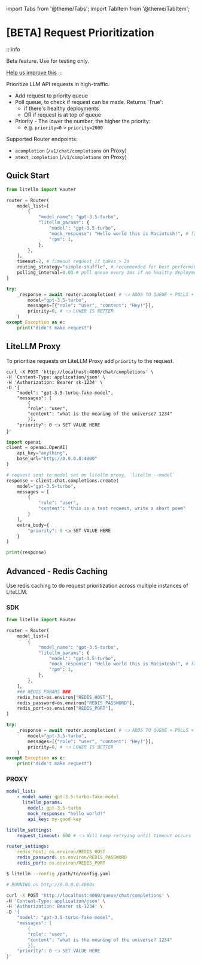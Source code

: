 import Tabs from '@theme/Tabs';
import TabItem from '@theme/TabItem';

# [BETA] Request Prioritization

:::info 

Beta feature. Use for testing only. 

[Help us improve this](https://github.com/BerriAI/litellm/issues)
:::

Prioritize LLM API requests in high-traffic.

- Add request to priority queue
- Poll queue, to check if request can be made. Returns 'True':
    * if there's healthy deployments 
    * OR if request is at top of queue
- Priority - The lower the number, the higher the priority: 
    * e.g. `priority=0` > `priority=2000`

Supported Router endpoints:
- `acompletion` (`/v1/chat/completions` on Proxy)
- `atext_completion` (`/v1/completions` on Proxy)


## Quick Start 

```python
from litellm import Router

router = Router(
    model_list=[
        {
            "model_name": "gpt-3.5-turbo",
            "litellm_params": {
                "model": "gpt-3.5-turbo",
                "mock_response": "Hello world this is Macintosh!", # fakes the LLM API call
                "rpm": 1,
            },
        },
    ],
    timeout=2, # timeout request if takes > 2s
    routing_strategy="simple-shuffle", # recommended for best performance
    polling_interval=0.03 # poll queue every 3ms if no healthy deployments
)

try:
    _response = await router.acompletion( # 👈 ADDS TO QUEUE + POLLS + MAKES CALL
        model="gpt-3.5-turbo",
        messages=[{"role": "user", "content": "Hey!"}],
        priority=0, # 👈 LOWER IS BETTER
    )
except Exception as e:
    print("didn't make request")
```

## LiteLLM Proxy

To prioritize requests on LiteLLM Proxy add `priority` to the request.

<Tabs>
<TabItem value="curl" label="curl">

```curl 
curl -X POST 'http://localhost:4000/chat/completions' \
-H 'Content-Type: application/json' \
-H 'Authorization: Bearer sk-1234' \
-D '{
    "model": "gpt-3.5-turbo-fake-model",
    "messages": [
        {
        "role": "user",
        "content": "what is the meaning of the universe? 1234"
        }],
    "priority": 0 👈 SET VALUE HERE
}'
```

</TabItem>
<TabItem value="openai-sdk" label="OpenAI SDK">

```python
import openai
client = openai.OpenAI(
    api_key="anything",
    base_url="http://0.0.0.0:4000"
)

# request sent to model set on litellm proxy, `litellm --model`
response = client.chat.completions.create(
    model="gpt-3.5-turbo",
    messages = [
        {
            "role": "user",
            "content": "this is a test request, write a short poem"
        }
    ],
    extra_body={ 
        "priority": 0 👈 SET VALUE HERE
    }
)

print(response)
```

</TabItem>
</Tabs>

## Advanced - Redis Caching 

Use redis caching to do request prioritization across multiple instances of LiteLLM. 

### SDK 
```python
from litellm import Router

router = Router(
    model_list=[
        {
            "model_name": "gpt-3.5-turbo",
            "litellm_params": {
                "model": "gpt-3.5-turbo",
                "mock_response": "Hello world this is Macintosh!", # fakes the LLM API call
                "rpm": 1,
            },
        },
    ],
    ### REDIS PARAMS ###
    redis_host=os.environ["REDIS_HOST"], 
    redis_password=os.environ["REDIS_PASSWORD"], 
    redis_port=os.environ["REDIS_PORT"], 
)

try:
    _response = await router.acompletion( # 👈 ADDS TO QUEUE + POLLS + MAKES CALL
        model="gpt-3.5-turbo",
        messages=[{"role": "user", "content": "Hey!"}],
        priority=0, # 👈 LOWER IS BETTER
    )
except Exception as e:
    print("didn't make request")
```

### PROXY 

```yaml
model_list:
    - model_name: gpt-3.5-turbo-fake-model
      litellm_params:
        model: gpt-3.5-turbo
        mock_response: "hello world!" 
        api_key: my-good-key

litellm_settings:
    request_timeout: 600 # 👈 Will keep retrying until timeout occurs

router_settings:
    redis_host; os.environ/REDIS_HOST
    redis_password: os.environ/REDIS_PASSWORD
    redis_port: os.environ/REDIS_PORT
```

```bash
$ litellm --config /path/to/config.yaml 

# RUNNING on http://0.0.0.0:4000s
```

```bash
curl -X POST 'http://localhost:4000/queue/chat/completions' \
-H 'Content-Type: application/json' \
-H 'Authorization: Bearer sk-1234' \
-D '{
    "model": "gpt-3.5-turbo-fake-model",
    "messages": [
        {
        "role": "user",
        "content": "what is the meaning of the universe? 1234"
        }],
    "priority": 0 👈 SET VALUE HERE
}'
```